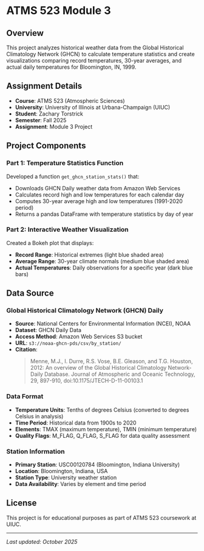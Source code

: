 # ATMS 523 Module 3

## Overview
This project analyzes historical weather data from the Global Historical Climatology Network (GHCN) to calculate temperature statistics and create visualizations comparing record temperatures, 30-year averages, and actual daily temperatures for Bloomington, IN, 1999.

## Assignment Details
- **Course**: ATMS 523 (Atmospheric Sciences)
- **University**: University of Illinois at Urbana-Champaign (UIUC)
- **Student**: Zachary Torstrick
- **Semester**: Fall 2025
- **Assignment**: Module 3 Project

## Project Components

### Part 1: Temperature Statistics Function
Developed a function `get_ghcn_station_stats()` that:
- Downloads GHCN Daily weather data from Amazon Web Services
- Calculates record high and low temperatures for each calendar day
- Computes 30-year average high and low temperatures (1991-2020 period)
- Returns a pandas DataFrame with temperature statistics by day of year

### Part 2: Interactive Weather Visualization
Created a Bokeh plot that displays:
- **Record Range**: Historical extremes (light blue shaded area)
- **Average Range**: 30-year climate normals (medium blue shaded area)
- **Actual Temperatures**: Daily observations for a specific year (dark blue bars)

## Data Source

### Global Historical Climatology Network (GHCN) Daily
- **Source**: National Centers for Environmental Information (NCEI), NOAA
- **Dataset**: GHCN Daily Data
- **Access Method**: Amazon Web Services S3 bucket
- **URL**: `s3://noaa-ghcn-pds/csv/by_station/`
- **Citation**: 
  > Menne, M.J., I. Durre, R.S. Vose, B.E. Gleason, and T.G. Houston, 2012: An overview of the Global Historical Climatology Network-Daily Database. Journal of Atmospheric and Oceanic Technology, 29, 897-910, doi:10.1175/JTECH-D-11-00103.1

### Data Format
- **Temperature Units**: Tenths of degrees Celsius (converted to degrees Celsius in analysis)
- **Time Period**: Historical data from 1900s to 2020
- **Elements**: TMAX (maximum temperature), TMIN (minimum temperature)
- **Quality Flags**: M_FLAG, Q_FLAG, S_FLAG for data quality assessment

### Station Information
- **Primary Station**: USC00120784 (Bloomington, Indiana University)
- **Location**: Bloomington, Indiana, USA
- **Station Type**: University weather station
- **Data Availability**: Varies by element and time period

## License
This project is for educational purposes as part of ATMS 523 coursework at UIUC.

---
*Last updated: October 2025*